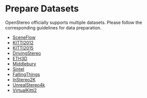 # Prepare Datasets

OpenStereo officially supports multiple datasets.
Please follow the corresponding guidelines for data preparation.

- [SceneFlow](../data/SceneFlow/README.md)
- [KITTI2012](../data/KITTI12/README.md)
- [KITTI2015](../data/KITTI15/README.md)
- [DrivingStereo](../data/DrivingStereo/README.md)
- [ETH3D](../data/ETH3D/README.md)
- [Middlebury](../data/Middlebury/README.md)
- [Sintel](../data/Sintel/README.md)
- [FallingThings](../data/FallingThings/README.md)
- [InStereo2K](../data/InStereo2K/README.md)
- [UnrealStereo4k](../data/UnrealStereo4k/README.md)
- [VirtualKitti2](../data/VirtualKitti2/README.md)
